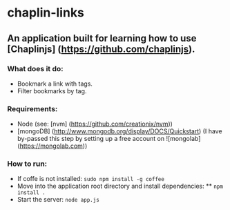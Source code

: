 chaplin-links
=============

## An application built for learning how to use [Chaplinjs] (https://github.com/chaplinjs).

### What does it do:
* Bookmark a link with tags.
* Filter bookmarks by tag.

### Requirements:
* Node (see: [nvm] (https://github.com/creationix/nvm))
* [mongoDB] (http://www.mongodb.org/display/DOCS/Quickstart) (I have by-passed this step by setting up a free account on ![mongolab] (https://mongolab.com))

### How to run:
* If coffe is not installed: `sudo npm install -g coffee`
* Move into the application root directory and install dependencies:
** `npm install .`
* Start the server: `node app.js`

